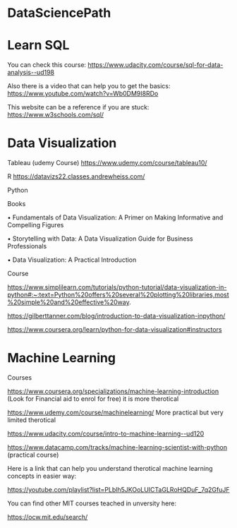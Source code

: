 # DataSciencePath

# Learn SQL 

You can check this course:
https://www.udacity.com/course/sql-for-data-analysis--ud198

Also there is a video that can help you to get the basics: https://www.youtube.com/watch?v=Wb0DM9I8RDo

This website can be a reference if you are stuck: https://www.w3schools.com/sql/


# Data Visualization

Tableau (udemy Course)
 https://www.udemy.com/course/tableau10/
 
R 
https://datavizs22.classes.andrewheiss.com/

Python

Books

•	Fundamentals of Data Visualization: A Primer on Making Informative and Compelling Figures

•	Storytelling with Data: A Data Visualization Guide for Business Professionals

•	Data Visualization: A Practical Introduction

Course

https://www.simplilearn.com/tutorials/python-tutorial/data-visualization-in-python#:~:text=Python%20offers%20several%20plotting%20libraries,most%20simple%20and%20effective%20way.

https://gilberttanner.com/blog/introduction-to-data-visualization-inpython/

https://www.coursera.org/learn/python-for-data-visualization#instructors

# Machine Learning 

Courses

https://www.coursera.org/specializations/machine-learning-introduction   (Look for Financial aid to enrol for free) it is more therotical 

https://www.udemy.com/course/machinelearning/  More practical but very limited therotical 

https://www.udacity.com/course/intro-to-machine-learning--ud120

https://www.datacamp.com/tracks/machine-learning-scientist-with-python  (practical course) 

Here is a link that can help you understand therotical machine learning concepts in easier way: 

https://youtube.com/playlist?list=PLblh5JKOoLUICTaGLRoHQDuF_7q2GfuJF

You can find other MIT courses teached in unversity here:

https://ocw.mit.edu/search/
